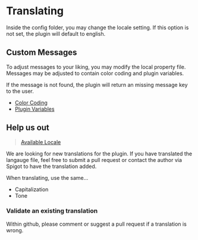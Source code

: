# Translating

Inside the config folder, you may change the locale setting. If this option is not set, the plugin
will default to english.

## Custom Messages

To adjust messages to your liking, you may modify the local property file. Messages may be adjusted
to contain color coding and plugin variables.

If the message is not found, the plugin will return an missing message key to the user.

* [Color Coding](https://wiki.ess3.net/mc/)
* [Plugin Variables](reference/variables)

## Help us out

> [Available Locale](https://github.com/Hazebyte/CrateReloaded/tree/master/language)

We are looking for new translations for the plugin. If you have translated the langauge file,
feel free to submit a pull request or contact the author via Spigot to have the translation added.

When translating, use the same...

* Capitalization
* Tone

### Validate an existing translation

Within github, please comment or suggest a pull request if a translation is wrong.
